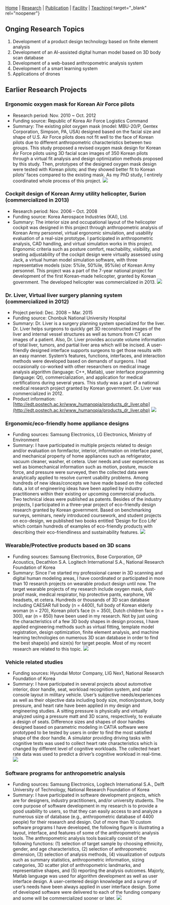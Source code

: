 [Home](README.md) | [Research](research.md) | [Publication](publication.md) | [Facility](facility.md) | [Teaching](https://handonghci.github.io/Courses/){:target="_blank" rel="noopener"}


## Onging Research Topics

1. Development of a product design technology based on finite element analysis
1. Development of an AI-assisted digital human model based on 3D body scan database
1. Development of a web-based anthropometric analysis system
1. Development of a smart learning system
1. Applications of drones


## Earlier Research Projects

### Ergonomic oxygen mask for Korean Air Force pilots
- Research period: Nov. 2010 ~ Oct. 2012
- Funding source: Republic of Korea Air Force Logistics Command
- Summary: The existing pilot oxygen mask (model: MBU-20/P, Gentex Corporation, Simpson, PA, USA) designed based on the facial size and shape of U.S. Air Force pilots does not fit well to the face of Korean pilots due to different anthropometric characteristics between two groups. This study proposed a revised oxygen mask design for Korean Air Force pilots using 3D facial scan images of 350 Korean pilots through a virtual fit analysis and design optimization methods proposed by this study. Then, prototypes of the designed oxygen mask design were tested with Korean pilots; and they showed better fit to Korean pilots’ faces compared to the existing mask. As my PhD study, I entirely coordinated whole process of this project.
![](img/research/OxygenMask.png)

### Cockpit design of Korean Army utility helicopter, Surion (commercialized in 2013)
- Research period: Nov. 2006 – Oct. 2008
- Funding source: Korea Aerospace Industries (KAI), Ltd.
- Summary: The interior size and occupational layout of the helicopter cockpit was designed in this project through anthropometric analysis of Korean Army personnel, virtual ergonomic simulation, and usability evaluation of a real-size prototype. I participated in anthropometric analysis, CAD handling, and virtual simulation works in this project. Ergonomic criteria such as posture comfort, reachability, visibility, and seating adjustability of the cockpit design were virtually assessed using Jack, a virtual human model simulation software, with three representative models (size: 5%ile, 50%ile, 95%ile) of Korean Army personnel. This project was a part of the 7-year national project for development of the first Korean-made helicopter, granted by Korean government. The developed helicopter was commercialized in 2013.
![](img/research/surion.png)

### Dr. Liver, Virtual liver surgery planning system (commercialized in 2012)
- Project period: Dec. 2008 ~ Mar. 2015
- Funding source: Chonbuk National University Hospital
- Summary: Dr. Liver is a surgery planning system specialized for the liver. Dr. Liver helps surgeons to quickly get 3D reconstructed images of the liver and internal vessel structures as well as tumors from CT scan images of a patient. Also, Dr. Liver provides accurate volume information of total liver, tumors, and partial liver area which will be incised. A user-friendly designed interface supports surgeons to get those results with an easy manner. System’s features, functions, interfaces, and interaction methods were developed based on demands of surgeons. I had occasionally co-worked with other researchers on medical image analysis algorithm (language: C++, Matlab), user interface programming (language: Qt), commercialization, and application for medical certifications during several years. This study was a part of a national medical research project granted by Korean government. Dr. Liver was commercialized in 2012. 
- Product information: [http://edt.postech.ac.kr/www_humanopia/products_dr_liver.php](http://edt.postech.ac.kr/www_humanopia/products_dr_liver.php)
![](img/research/DrLiver.png)

### Ergonomic/eco-friendly home appliance designs
- Funding sources: Samsung Electronics, LG Electronics, Ministry of Environment
- Summary: I have participated in multiple projects related to design and/or evaluation on formfactor, interior, information on interface panel, and mechanical property of home appliances such as refrigerator, vacuum cleaner, washer, et cetera. User needs and user experiences as well as biomechanical information such as motion, posture, muscle force, and pressure were surveyed, then the collected data were analytically applied to resolve current usability problems. Among hundreds of new ideas/concepts we have made based on the collected data, a lot of engineering ideas have been applied by industry practitioners within their existing or upcoming commercial products. Two technical ideas were published as patents. Besides of the industry projects, I participated in a three-year project of eco-friendly design research granted by Korean government. Based on benchmarking surveys, seminars, newly introduced coursework, and student projects on eco-design, we published two books entitled ‘Design for Eco Life’ which contain hundreds of examples of eco-friendly products with describing their eco-friendliness and sustainability features.
![](img/research/HomeAppliances.png)

### Wearable/Protective products based on 3D scans
- Funding sources: Samsung Electronics, Bose Corporation, GP Acoustics, Decathlon S.A. Logitech International S.A., National Research Foundation of Korea
- Summary: Since I’ve started my professional career in 3D scanning and digital human modeling areas, I have coordinated or participated in more than 10 research projects on wearable product design until now. The target wearable projects of my research include oxygen mask, dust-proof mask, medical respirator, hip protective pants, earphone, VR headsets, et cetera. Hundreds or thousands of 3D scan database including CAESAR full body (n = 4400), full body of Korean elderly woman (n = 270), Korean pilot’s face (n = 350), Dutch children face (n = 300), ear (n = 850) have been used in my research. Not by just using the characteristics of a few 3D body shapes in design process, I have applied engineering methods such as virtual fitting, template model registration, design optimization, finite element analysis, and machine learning technologies on numerous 3D scan database in order to find the best shape(s) and size(s) for target people. Most of my recent research are related to this topic.
![](img/research/DHM.png)

### Vehicle related studies
- Funding sources: Hyundai Motor Company, LIG Nex1, National Research Foundation of Korea
- Summary: I have participated in several projects about automotive interior, door handle, seat, workload recognition system, and radar console layout in military vehicle. User’s subjective needs/experiences as well as their objective data including body size, motion/posture, body pressure, and heart rate have been applied in my design and engineering studies. A sitting pressure is physically and virtually analyzed using a pressure matt and 3D scans, respectively, to evaluate a design of seats. Difference sizes and shapes of door handles designed based on parametric modeling in CATIA software were prototyped to be tested by users in order to find the most satisfied shape of the door handle. A simulator providing driving tasks with cognitive tests was used to collect heart rate characteristics which is changed by different level of cognitive workloads. The collected heart rate data was used to predict a driver’s cognitive workload in real-time.
![](img/research/vehicle.png)

### Software programs for anthropometric analysis
- Funding sources: Samsung Electronics, Logitech International S.A., Delft University of Technology, National Research Foundation of Korea
- Summary: I have participated in software development projects, which are for designers, industry practitioners, and/or university students. The core purpose of software development in my research is to provide a good usability to users, so that they can easily access to and analyze a numerous size of database (e.g., anthropometric database of 4400 people) for their research and design. Out of more than 10 custom software programs I have developed, the following figure is illustrating a layout, interface, and features of some of the anthropometric analysis tools. The anthropometric analysis tools basically consist of the following functions: (1) selection of target sample by choosing ethnicity, gender, and age characteristics, (2) selection of anthropometric dimension, (3) selection of analysis methods, (4) visualization of outputs such as summary statistics, anthropometric information, sizing categories, 3D scatter plot of anthropometric landmarks, and representative shapes, and (5) reporting the analysis outcomes. Majorly, Matlab language was used for algorithm development as well as user interface design. A user-centered design knowledge and a survey of user’s needs have been always applied in user interface design. Some of developed software were delivered to each of the funding company and some will be commercialized sooner or later.
![](img/research/SW.png)